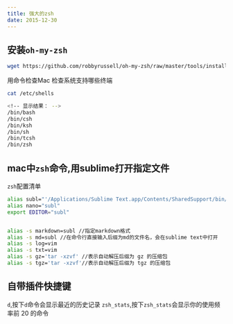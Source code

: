 ```yaml
---
title: 强大的zsh
date: 2015-12-30
---
```


## 安装`oh-my-zsh`
```bash
wget https://github.com/robbyrussell/oh-my-zsh/raw/master/tools/install.sh -O - | sh
```
用命令检查Mac 检查系统支持哪些终端
```bash
cat /etc/shells

<!-- 显示结果： -->
/bin/bash
/bin/csh
/bin/ksh
/bin/sh
/bin/tcsh
/bin/zsh
```


## mac中`zsh`命令,用sublime打开指定文件
`zsh`配置清单
```bash
alias subl="'/Applications/Sublime Text.app/Contents/SharedSupport/bin/subl'"
alias nano="subl"
export EDITOR="subl"


alias -s markdown=subl //指定markdown格式
alias -s md=subl //在命令行直接输入后缀为md的文件名，会在sublime text中打开
alias -s log=vim
alias -s txt=vim
alias -s gz='tar -xzvf' //表示自动解压后缀为 gz 的压缩包
alias -s tgz='tar -xzvf'//表示自动解压后缀为 tgz 的压缩包
```

## 自带插件快捷键

`d`,按下`d`命令会显示最近的历史记录
`zsh_stats`,按下`zsh_stats`会显示你的使用频率前 20 的命令


